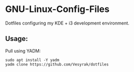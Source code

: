 # GNU-Linux-Config-Files

Dotfiles configuring my KDE + i3 development environment.


## Usage:

Pull using YADM:
```
sudo apt install -Y yadm
yadm clone https://github.com/Vesyrak/dotfiles
```



